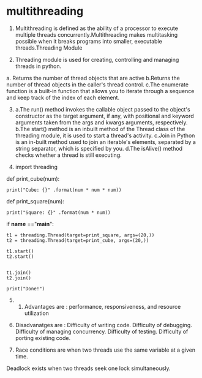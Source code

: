 # multithreading

1. Multithreading is defined as the ability of a processor to execute multiple threads concurrently.Multithreading makes multitasking possible when it breaks programs into smaller, executable threads.Threading Module

2. Threading module is used for creating, controlling and managing threads in python.

a. Returns the number of thread objects that are active
b.Returns the number of thread objects in the caller's thread control.
c.The enumerate function is a built-in function that allows you to iterate through a sequence and keep track of the index of each element.

3. a.The run() method invokes the callable object passed to the object's constructor as the target argument, if any, with positional and keyword arguments taken from the args and kwargs arguments, respectively.
b.The start() method is an inbuilt method of the Thread class of the threading module, it is used to start a thread's activity.
c.Join in Python is an in-built method used to join an iterable's elements, separated by a string separator, which is specified by you.
d.The isAlive() method checks whether a thread is still executing.

4. import threading

def print_cube(num):

	print("Cube: {}" .format(num * num * num))

def print_square(num):

	print("Square: {}" .format(num * num))

if __name__ =="__main__":

	t1 = threading.Thread(target=print_square, args=(20,))
	t2 = threading.Thread(target=print_cube, args=(20,))

	t1.start()
	t2.start()


	t1.join()
	t2.join()

	print("Done!")

 5. 1. Advantages are : performance, responsiveness, and resource utilization

2. Disadvanatges are : 
Difficulty of writing code. 
Difficulty of debugging. 
Difficulty of managing concurrency. 
Difficulty of testing. 
Difficulty of porting existing code.

6. Race conditions are when two threads use the same variable at a given time.

Deadlock exists when two threads seek one lock simultaneously.
